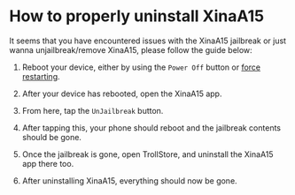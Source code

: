 # How to properly uninstall XinaA15
It seems that you have encountered issues with the XinaA15 jailbreak or just wanna unjailbreak/remove XinaA15, please follow the guide below:

1. Reboot your device, either by using the `Power Off` button or [force restarting](https://support.apple.com/guide/iphone/force-restart-iphone-iph8903c3ee6/ios).

2. After your device has rebooted, open the XinaA15 app.

3. From here, tap the `UnJailbreak` button.

4. After tapping this, your phone should reboot and the jailbreak contents should be gone.

5. Once the jailbreak is gone, open TrollStore, and uninstall the XinaA15 app there too.

6. After uninstalling XinaA15, everything should now be gone.
